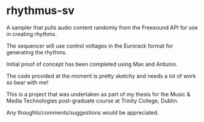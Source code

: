 # rhythmus-sv

A sampler that pulls audio content randomly from the Freesound API for use in creating rhythms. 

The sequencer will use control voltages in the Eurorack format for generating the rhythms.

Initial proof of concept has been completed using Max and Arduino.

The code provided at the moment is pretty sketchy and needs a lot of work so bear with me!

This is a project that was undertaken as part of my thesis for the Music & Media Technologies post-graduate course at Trinity College, Dublin.

Any thoughts/comments/suggestions would be appreciated.
